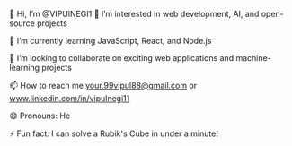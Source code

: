 👋 Hi, I’m @VIPUlNEGI1
👀 I’m interested in web development, AI, and open-source projects

🌱 I’m currently learning JavaScript, React, and Node.js

💞️ I’m looking to collaborate on exciting web applications and machine-learning projects

📫 How to reach me your.99vipul88@gmail.com or www.linkedin.com/in/vipulnegi11

😄 Pronouns: He

⚡ Fun fact: I can solve a Rubik's Cube in under a minute!
